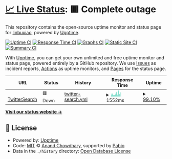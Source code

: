 # [📈 Live Status](https://linbuxiao.github.io/uptime): <!--live status--> **🟥 Complete outage**

This repository contains the open-source uptime monitor and status page for [linbuxiao](https://linsblog.vercel.app), powered by [Upptime](https://github.com/upptime/upptime).

[![Uptime CI](https://github.com/linbuxiao/uptime/workflows/Uptime%20CI/badge.svg)](https://github.com/linbuxiao/uptime/actions?query=workflow%3A%22Uptime+CI%22)
[![Response Time CI](https://github.com/linbuxiao/uptime/workflows/Response%20Time%20CI/badge.svg)](https://github.com/linbuxiao/uptime/actions?query=workflow%3A%22Response+Time+CI%22)
[![Graphs CI](https://github.com/linbuxiao/uptime/workflows/Graphs%20CI/badge.svg)](https://github.com/linbuxiao/uptime/actions?query=workflow%3A%22Graphs+CI%22)
[![Static Site CI](https://github.com/linbuxiao/uptime/workflows/Static%20Site%20CI/badge.svg)](https://github.com/linbuxiao/uptime/actions?query=workflow%3A%22Static+Site+CI%22)
[![Summary CI](https://github.com/linbuxiao/uptime/workflows/Summary%20CI/badge.svg)](https://github.com/linbuxiao/uptime/actions?query=workflow%3A%22Summary+CI%22)

With [Upptime](https://upptime.js.org), you can get your own unlimited and free uptime monitor and status page, powered entirely by a GitHub repository. We use [Issues](https://github.com/linbuxiao/uptime/issues) as incident reports, [Actions](https://github.com/linbuxiao/uptime/actions) as uptime monitors, and [Pages](https://linbuxiao.github.io/uptime) for the status page.

<!--start: status pages-->
<!-- This summary is generated by Upptime (https://github.com/upptime/upptime) -->
<!-- Do not edit this manually, your changes will be overwritten -->
<!-- prettier-ignore -->
| URL | Status | History | Response Time | Uptime |
| --- | ------ | ------- | ------------- | ------ |
| <img alt="" src="https://icons.duckduckgo.com/ip3/8.134.220.225.ico" height="13"> [TwitterSearch](http://8.134.220.225:16100/profile?user_id=169686021&tweet_type=Tweets) | 🟥 Down | [twitter-search.yml](https://github.com/linbuxiao/uptime/commits/HEAD/history/twitter-search.yml) | <details><summary><img alt="Response time graph" src="./graphs/twitter-search/response-time-week.png" height="20"> 1552ms</summary><br><a href="https://linbuxiao.github.io/uptime/history/twitter-search"><img alt="Response time 1552" src="https://img.shields.io/endpoint?url=https%3A%2F%2Fraw.githubusercontent.com%2Flinbuxiao%2Fuptime%2FHEAD%2Fapi%2Ftwitter-search%2Fresponse-time.json"></a><br><a href="https://linbuxiao.github.io/uptime/history/twitter-search"><img alt="24-hour response time 2689" src="https://img.shields.io/endpoint?url=https%3A%2F%2Fraw.githubusercontent.com%2Flinbuxiao%2Fuptime%2FHEAD%2Fapi%2Ftwitter-search%2Fresponse-time-day.json"></a><br><a href="https://linbuxiao.github.io/uptime/history/twitter-search"><img alt="7-day response time 1552" src="https://img.shields.io/endpoint?url=https%3A%2F%2Fraw.githubusercontent.com%2Flinbuxiao%2Fuptime%2FHEAD%2Fapi%2Ftwitter-search%2Fresponse-time-week.json"></a><br><a href="https://linbuxiao.github.io/uptime/history/twitter-search"><img alt="30-day response time 1552" src="https://img.shields.io/endpoint?url=https%3A%2F%2Fraw.githubusercontent.com%2Flinbuxiao%2Fuptime%2FHEAD%2Fapi%2Ftwitter-search%2Fresponse-time-month.json"></a><br><a href="https://linbuxiao.github.io/uptime/history/twitter-search"><img alt="1-year response time 1552" src="https://img.shields.io/endpoint?url=https%3A%2F%2Fraw.githubusercontent.com%2Flinbuxiao%2Fuptime%2FHEAD%2Fapi%2Ftwitter-search%2Fresponse-time-year.json"></a></details> | <details><summary><a href="https://linbuxiao.github.io/uptime/history/twitter-search">99.10%</a></summary><a href="https://linbuxiao.github.io/uptime/history/twitter-search"><img alt="All-time uptime 99.10%" src="https://img.shields.io/endpoint?url=https%3A%2F%2Fraw.githubusercontent.com%2Flinbuxiao%2Fuptime%2FHEAD%2Fapi%2Ftwitter-search%2Fuptime.json"></a><br><a href="https://linbuxiao.github.io/uptime/history/twitter-search"><img alt="24-hour uptime 100.00%" src="https://img.shields.io/endpoint?url=https%3A%2F%2Fraw.githubusercontent.com%2Flinbuxiao%2Fuptime%2FHEAD%2Fapi%2Ftwitter-search%2Fuptime-day.json"></a><br><a href="https://linbuxiao.github.io/uptime/history/twitter-search"><img alt="7-day uptime 99.10%" src="https://img.shields.io/endpoint?url=https%3A%2F%2Fraw.githubusercontent.com%2Flinbuxiao%2Fuptime%2FHEAD%2Fapi%2Ftwitter-search%2Fuptime-week.json"></a><br><a href="https://linbuxiao.github.io/uptime/history/twitter-search"><img alt="30-day uptime 99.10%" src="https://img.shields.io/endpoint?url=https%3A%2F%2Fraw.githubusercontent.com%2Flinbuxiao%2Fuptime%2FHEAD%2Fapi%2Ftwitter-search%2Fuptime-month.json"></a><br><a href="https://linbuxiao.github.io/uptime/history/twitter-search"><img alt="1-year uptime 99.10%" src="https://img.shields.io/endpoint?url=https%3A%2F%2Fraw.githubusercontent.com%2Flinbuxiao%2Fuptime%2FHEAD%2Fapi%2Ftwitter-search%2Fuptime-year.json"></a></details>

<!--end: status pages-->

[**Visit our status website →**](https://linbuxiao.github.io/uptime)

## 📄 License

- Powered by: [Upptime](https://github.com/upptime/upptime)
- Code: [MIT](./LICENSE) © [Anand Chowdhary](https://anandchowdhary.com), supported by [Pabio](https://pabio.com)
- Data in the `./history` directory: [Open Database License](https://opendatacommons.org/licenses/odbl/1-0/)
